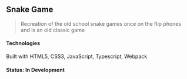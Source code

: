 ## Snake Game ##

> Recreation of the old school snake games once on the flip phones and is an old classic game

#### Technologies ####

Built with HTML5, CSS3, JavaScript, Typescript, Webpack

#### Status: In Development ####